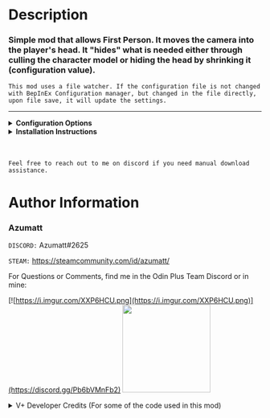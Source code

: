 # Description

### Simple mod that allows First Person. It moves the camera into the player's head. It "hides" what is needed either through culling the character model or hiding the head by shrinking it (configuration value).

`This mod uses a file watcher. If the configuration file is not changed with BepInEx Configuration manager, but changed in the file directly, upon file save, it will update the settings.`


---
<details><summary><b>Configuration Options</b></summary>


`1 - General`

Lock Configuration [Synced with Server]
* If on, the configuration is locked and can be changed by server admins only. All Synced With Server configurations will be enforced to the clients.
    * Default Value: On

`1 - Toggles`

Enable First Person [Synced with Server]
* If on, First Person is enabled.
    * Default Value: On

Enforce First Person [Synced with Server]
* If on, First Person is enforced to always be on. Respects the Enable First Person configuration and both must be on for First Person to be enforced.
    * Default Value: Off

Hide Head [Not Synced with Server]
* If on, the camera will not use the culling mode and will instead shrink the head to hide it. This method is a bit better overall as your armor isn't see through, but looks a little weird. Headless people always do.
    * Default Value: Off

`2 - Camera`

Default FOV [Not Synced with Server]
* Default FOV for First Person.
    * Default Value: 65

NearClipPlaneMin [Not Synced with Server]
* Adjusts the nearest distance at which objects are rendered in first person view. Increase to reduce body visibility; too high might clip nearby objects.
    * Default Value: 0.17

NearClipPlaneMax [Not Synced with Server]
* Adjusts the nearest distance at which objects are rendered in first person view. Increase to reduce body visibility; too high might clip nearby objects.
    * Default Value: 0.17

OffsetWhenAiming [Not Synced with Server]
* Adjusts the x offset when aiming with a bow. Higher number = more to the right, lower is more to the left.
    * Default Value: {"x":0.3499999940395355,"y":0.15000000596046449,"z":0.07100000232458115}

Max Deviation [Not Synced with Server]
* Max deviation angle before rotating the player. This is essentially the same thing as a 'Deadzone' for the camera. Similar to how a controller has a deadzone for the joystick.
    * Default Value: 40

Slerp Multiplier [Not Synced with Server]
* Multiplier for the slerp value. Higher values will make the camera move faster (The player's rotation will match the target rotation more quickly. This can make the rotation feel more immediate but might appear less smooth if the change is too rapid.), lower values will make the camera move slower. (The player's rotation will take longer to match the target rotation. This will make the transition appear smoother but might feel laggy if too slow.)
    * Default Value: 20

`3 - Keyboard Shortcuts`

Toggle First Person Shortcut [Not Synced with Server]
* Keyboard Shortcut needed to toggle First Person. If FirstPersonMode is enforced, you cannot toggle.
    * Default Value: H + LeftShift

Raise FOV Shortcut [Not Synced with Server]
* Keyboard Shortcut needed to raise FOV.
    * Default Value: PageUp + LeftShift

Lower FOV Shortcut [Not Synced with Server]
* Keyboard Shortcut needed to lower FOV.
    * Default Value: PageDown + LeftShift

</details>

<details><summary><b>Installation Instructions</b></summary>

***You must have BepInEx installed correctly! I can not stress this enough.***

### Manual Installation

`Note: (Manual installation is likely how you have to do this on a server, make sure BepInEx is installed on the server correctly)`

1. **Download the latest release of BepInEx.**
2. **Extract the contents of the zip file to your game's root folder.**
3. **Download the latest release of FirstPersonMode from Thunderstore.io.**
4. **Extract the contents of the zip file to the `BepInEx/plugins` folder.**
5. **Launch the game.**

### Installation through r2modman or Thunderstore Mod Manager

1. **Install [r2modman](https://valheim.thunderstore.io/package/ebkr/r2modman/)
   or [Thunderstore Mod Manager](https://www.overwolf.com/app/Thunderstore-Thunderstore_Mod_Manager).**

   > For r2modman, you can also install it through the Thunderstore site.
   ![](https://i.imgur.com/s4X4rEs.png "r2modman Download")

   > For Thunderstore Mod Manager, you can also install it through the Overwolf app store
   ![](https://i.imgur.com/HQLZFp4.png "Thunderstore Mod Manager Download")
2. **Open the Mod Manager and search for "FirstPersonMode" under the Online
   tab. `Note: You can also search for "Azumatt" to find all my mods.`**

   `The image below shows VikingShip as an example, but it was easier to reuse the image.`

   ![](https://i.imgur.com/5CR5XKu.png)

3. **Click the Download button to install the mod.**
4. **Launch the game.**

</details>

<br>
<br>

`Feel free to reach out to me on discord if you need manual download assistance.`

# Author Information

### Azumatt

`DISCORD:` Azumatt#2625

`STEAM:` https://steamcommunity.com/id/azumatt/

For Questions or Comments, find me in the Odin Plus Team Discord or in mine:

[![https://i.imgur.com/XXP6HCU.png](https://i.imgur.com/XXP6HCU.png)](https://discord.gg/Pb6bVMnFb2)
<a href="https://discord.gg/pdHgy6Bsng"><img src="https://i.imgur.com/Xlcbmm9.png" href="https://discord.gg/pdHgy6Bsng" width="175" height="175"></a>

<details><summary>
V+ Developer Credits (For some of the code used in this mod)

</summary>

# ValheimPlus Official Development Team [![ValheimPlus Icon](https://raw.githubusercontent.com/nxPublic/ValheimPlus/master/ico.png)](https://discord.valheim.plus)

* Kevin 'nx#8830' J.- https://github.com/nxPublic
* Miguel 'Mixone' T. - https://github.com/Mixone-FinallyHere
* Lilian 'healiha' C. - https://github.com/healiha
* Nathan 'NCJ' J. - https://github.com/ncjsvr

# Credits

* Greg 'Zedle' G. - https://github.com/zedle
* Paige 'radmint' N. - https://github.com/radmint
* Chris 'Xenofell' S. - https://github.com/cstamford
* TheTerrasque - https://github.com/TheTerrasque
* Bruno Vasconcelos - https://github.com/Drakeny
* GaelicGamer - https://github.com/GaelicGamer
* Doudou 'xiaodoudou' - https://github.com/xiaodoudou
* MrPurple6411#0415 - BepInEx Valheim version, AssemblyPublicizer
* Mehdi 'AccretionCD' E. - https://github.com/AccretionCD
* Zogniton - https://github.com/Zogniton - Inventory Overhaul initial creator
* Jules - https://github.com/sirskunkalot
* Lilian Cahuzac - https://github.com/healiha
* Thomas 'Aeluwas#2855' B. - https://github.com/exscape
* Nick 'baconparticles' P. - https://github.com/baconparticles
* An 'Hachidan' N. - https://github.com/ahnguyen09
* Abra - https://github.com/Abrackadabra
* Increddibelly - https://github.com/increddibelly
* Radvo - https://github.com/Radvo

</details>